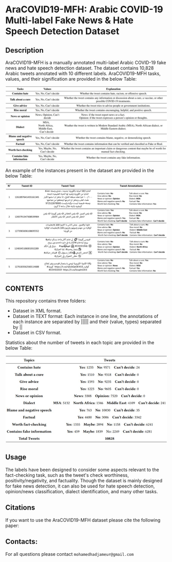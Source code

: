 # AraCOVID19-MFH:  Arabic COVID-19 Multi-label Fake News & Hate Speech Detection Dataset

## Description
AraCOVID19-MFH is a manually annotated multi-label Arabic COVID-19 fake news and hate speech detection dataset. The dataset contains 10,828 Arabic tweets annotated with 10 different labels. AraCOVID19-MFH tasks, values, and their signification are provided in the below Table:

![Cat](https://github.com/MohamedHadjAmeur/AraCOVID19-MFH/blob/main/desc.JPG)

 
 
 
 
 
An example of the instances present in the dataset are provided in the below Table: 

![Cat](https://github.com/MohamedHadjAmeur/AraCOVID19-MFH/blob/main/examples.JPG)

## CONTENTS


This repository contains three folders:
* Dataset in XML format.
* Dataset in TEXT format: Each instance in one line, the annotations of each instance are separated by ||||| and their (value, types) separated by || 
* Dataset in CSV format.

Statistics about the number of tweets in each topic are provided in the below Table:

![Cat](https://github.com/MohamedHadjAmeur/AraCOVID19-MFH/blob/main/stats.JPG)

## Usage
The labels have been designed to consider some aspects relevant to the fact-checking task, such as the tweet's check worthiness, positivity/negativity, and factuality.  Though the dataset is mainly designed for fake news detection, it can also be used for hate speech detection, opinion/news classification, dialect identification, and many other tasks.

## Citations
If you want to use the AraCOVID19-MFH dataset please cite the following paper:


## Contacts:
For all questions please contact ``mohamedhadjameur@gmail.com`` 



